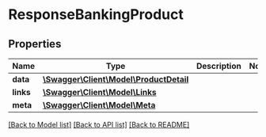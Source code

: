 # ResponseBankingProduct

## Properties
Name | Type | Description | Notes
------------ | ------------- | ------------- | -------------
**data** | [**\Swagger\Client\Model\ProductDetail**](ProductDetail.md) |  | 
**links** | [**\Swagger\Client\Model\Links**](Links.md) |  | 
**meta** | [**\Swagger\Client\Model\Meta**](Meta.md) |  | 

[[Back to Model list]](../README.md#documentation-for-models) [[Back to API list]](../README.md#documentation-for-api-endpoints) [[Back to README]](../README.md)

